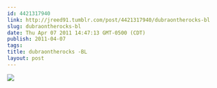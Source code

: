 ```yaml
---
id: 4421317940
link: http://jreed91.tumblr.com/post/4421317940/dubraontherocks-bl
slug: dubraontherocks-bl
date: Thu Apr 07 2011 14:47:13 GMT-0500 (CDT)
publish: 2011-04-07
tags: 
title: dubraontherocks -BL
layout: post
---
```



![](http://24.media.tumblr.com/tumblr_lj9nhrMq8K1qhfrn7o1_500.jpg)

